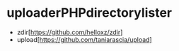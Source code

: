 # uploaderPHPdirectorylister
- zdir[https://github.com/helloxz/zdir]
- upload[https://github.com/taniarascia/upload]
